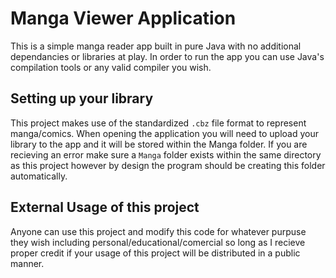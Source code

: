 # Manga Viewer Application

This is a simple manga reader app built in pure Java with no additional dependancies or libraries at play. In order to run the app you can use Java's compilation tools or any valid compiler you wish.

## Setting up your library

This project makes use of the standardized `.cbz` file format to represent manga/comics. When opening the application you will need to upload your library to the app and it will be stored within the Manga folder. If you are recieving an error make sure a `Manga` folder exists within the same directory as this project however by design the program should be creating this folder automatically.

## External Usage of this project

Anyone can use this project and modify this code for whatever purpuse they wish including personal/educational/comercial so long as I recieve proper credit if your usage of this project will be distributed in a public manner.